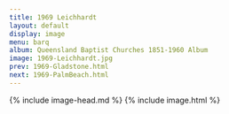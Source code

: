 ```yaml
---
title: 1969 Leichhardt
layout: default
display: image
menu: barq
album: Queensland Baptist Churches 1851-1960 Album
image: 1969-Leichhardt.jpg
prev: 1969-Gladstone.html
next: 1969-PalmBeach.html
---
```

{% include image-head.md %}
{% include image.html %}